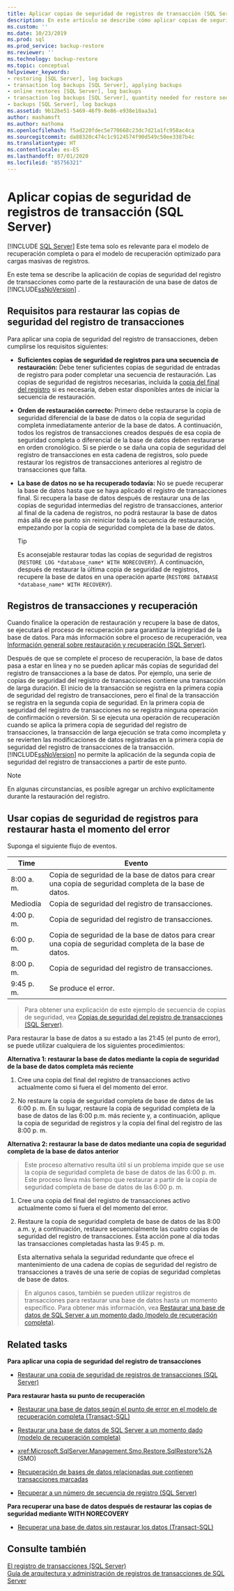 ```yaml
---
title: Aplicar copias de seguridad de registros de transacción (SQL Server) | Microsoft Docs
description: En este artículo se describe cómo aplicar copias de seguridad del registro de transacciones como parte de la restauración de una base de datos SQL Server en el modelo de recuperación completa o en el modelo de recuperación optimizado para cargas masivas de registros.
ms.custom: ''
ms.date: 10/23/2019
ms.prod: sql
ms.prod_service: backup-restore
ms.reviewer: ''
ms.technology: backup-restore
ms.topic: conceptual
helpviewer_keywords:
- restoring [SQL Server], log backups
- transaction log backups [SQL Server], applying backups
- online restores [SQL Server], log backups
- transaction log backups [SQL Server], quantity needed for restore sequence
- backups [SQL Server], log backups
ms.assetid: 9b12be51-5469-46f9-8e86-e938e10aa3a1
author: mashamsft
ms.author: mathoma
ms.openlocfilehash: f5ad220fdec5e770668c23dc7d21a1fc958ac4ca
ms.sourcegitcommit: da88320c474c1c9124574f90d549c50ee3387b4c
ms.translationtype: HT
ms.contentlocale: es-ES
ms.lasthandoff: 07/01/2020
ms.locfileid: "85756321"
---
```

# <a name="apply-transaction-log-backups-sql-server"></a>Aplicar copias de seguridad de registros de transacción (SQL Server)
 [!INCLUDE [SQL Server](../../includes/applies-to-version/sqlserver.md)]
  Este tema solo es relevante para el modelo de recuperación completa o para el modelo de recuperación optimizado para cargas masivas de registros.  
  
 En este tema se describe la aplicación de copias de seguridad del registro de transacciones como parte de la restauración de una base de datos de [!INCLUDE[ssNoVersion](../../includes/ssnoversion-md.md)] .  
 
##  <a name="requirements-for-restoring-transaction-log-backups"></a><a name="Requirements"></a> Requisitos para restaurar las copias de seguridad del registro de transacciones  
 Para aplicar una copia de seguridad del registro de transacciones, deben cumplirse los requisitos siguientes:  
  
-   **Suficientes copias de seguridad de registros para una secuencia de restauración:** Debe tener suficientes copias de seguridad de entradas de registro para poder completar una secuencia de restauración. Las copias de seguridad de registros necesarias, incluida la [copia del final del registro](../../relational-databases/backup-restore/tail-log-backups-sql-server.md) si es necesaria, deben estar disponibles antes de iniciar la secuencia de restauración.  
  
-   **Orden de restauración correcto:**  Primero debe restaurarse la copia de seguridad diferencial de la base de datos o la copia de seguridad completa inmediatamente anterior de la base de datos. A continuación, todos los registros de transacciones creados después de esa copia de seguridad completa o diferencial de la base de datos deben restaurarse en orden cronológico. Si se pierde o se daña una copia de seguridad del registro de transacciones en esta cadena de registros, solo puede restaurar los registros de transacciones anteriores al registro de transacciones que falta.  
  
-   **La base de datos no se ha recuperado todavía:**  No se puede recuperar la base de datos hasta que se haya aplicado el registro de transacciones final. Si recupera la base de datos después de restaurar una de las copias de seguridad intermedias del registro de transacciones, anterior al final de la cadena de registros, no podrá restaurar la base de datos más allá de ese punto sin reiniciar toda la secuencia de restauración, empezando por la copia de seguridad completa de la base de datos.  
  
    > [!TIP]
    > Es aconsejable restaurar todas las copias de seguridad de registros (`RESTORE LOG *database_name* WITH NORECOVERY`). A continuación, después de restaurar la última copia de seguridad de registros, recupere la base de datos en una operación aparte (`RESTORE DATABASE *database_name* WITH RECOVERY`).  
  
##  <a name="recovery-and-transaction-logs"></a><a name="RecoveryAndTlogs"></a> Registros de transacciones y recuperación  
 Cuando finalice la operación de restauración y recupere la base de datos, se ejecutará el proceso de recuperación para garantizar la integridad de la base de datos. Para más información sobre el proceso de recuperación, vea [Información general sobre restauración y recuperación (SQL Server)](../../relational-databases/backup-restore/restore-and-recovery-overview-sql-server.md#TlogAndRecovery).
 
 Después de que se complete el proceso de recuperación, la base de datos pasa a estar en línea y no se pueden aplicar más copias de seguridad del registro de transacciones a la base de datos. Por ejemplo, una serie de copias de seguridad del registro de transacciones contiene una transacción de larga duración. El inicio de la transacción se registra en la primera copia de seguridad del registro de transacciones, pero el final de la transacción se registra en la segunda copia de seguridad. En la primera copia de seguridad del registro de transacciones no se registra ninguna operación de confirmación o reversión. Si se ejecuta una operación de recuperación cuando se aplica la primera copia de seguridad del registro de transacciones, la transacción de larga ejecución se trata como incompleta y se revierten las modificaciones de datos registradas en la primera copia de seguridad del registro de transacciones de la transacción. [!INCLUDE[ssNoVersion](../../includes/ssnoversion-md.md)] no permite la aplicación de la segunda copia de seguridad del registro de transacciones a partir de este punto.  
  
> [!NOTE]
> En algunas circunstancias, es posible agregar un archivo explícitamente durante la restauración del registro.  
  
##  <a name="use-log-backups-to-restore-to-the-failure-point"></a><a name="PITrestore"></a> Usar copias de seguridad de registros para restaurar hasta el momento del error  
 Suponga el siguiente flujo de eventos.  
  
|Time|Evento|  
|----------|-----------|  
|8:00 a. m.|Copia de seguridad de la base de datos para crear una copia de seguridad completa de la base de datos.|  
|Mediodía|Copia de seguridad del registro de transacciones.|  
|4:00 p. m.|Copia de seguridad del registro de transacciones.|  
|6:00 p. m.|Copia de seguridad de la base de datos para crear una copia de seguridad completa de la base de datos.|  
|8:00 p. m.|Copia de seguridad del registro de transacciones.|  
|9:45 p. m.|Se produce el error.|  
  
> Para obtener una explicación de este ejemplo de secuencia de copias de seguridad, vea [Copias de seguridad del registro de transacciones &#40;SQL Server&#41;](../../relational-databases/backup-restore/transaction-log-backups-sql-server.md).  
  
 Para restaurar la base de datos a su estado a las 21:45 (el punto de error), se puede utilizar cualquiera de los siguientes procedimientos:  

 **Alternativa 1: restaurar la base de datos mediante la copia de seguridad de la base de datos completa más reciente**  
  
1.  Cree una copia del final del registro de transacciones activo actualmente como si fuera el del momento del error.  
  
2.  No restaure la copia de seguridad completa de base de datos de las 6:00 p. m. En su lugar, restaure la copia de seguridad completa de la base de datos de las 6:00 p.m. más reciente y, a continuación, aplique la copia de seguridad de registros y la copia del final del registro de las 8:00 p. m.  
  
 **Alternativa 2: restaurar la base de datos mediante una copia de seguridad completa de la base de datos anterior**  
  
> Este proceso alternativo resulta útil si un problema impide que se use la copia de seguridad completa de base de datos de las 6:00 p. m. Este proceso lleva más tiempo que restaurar a partir de la copia de seguridad completa de base de datos de las 6:00 p. m.  
  
1.  Cree una copia del final del registro de transacciones activo actualmente como si fuera el del momento del error.  
  
2.  Restaure la copia de seguridad completa de base de datos de las 8:00 a.m. y, a continuación, restaure secuencialmente las cuatro copias de seguridad del registro de transacciones. Esta acción pone al día todas las transacciones completadas hasta las 9:45 p. m.  
  
     Esta alternativa señala la seguridad redundante que ofrece el mantenimiento de una cadena de copias de seguridad del registro de transacciones a través de una serie de copias de seguridad completas de base de datos.  
  
> En algunos casos, también se pueden utilizar registros de transacciones para restaurar una base de datos hasta un momento específico. Para obtener más información, vea [Restaurar una base de datos de SQL Server a un momento dado &#40;modelo de recuperación completa&#41;](../../relational-databases/backup-restore/restore-a-sql-server-database-to-a-point-in-time-full-recovery-model.md).  
  
##  <a name="related-tasks"></a><a name="RelatedTasks"></a> Related tasks  
 **Para aplicar una copia de seguridad del registro de transacciones**  
  
-   [Restaurar una copia de seguridad de registros de transacciones &#40;SQL Server&#41;](../../relational-databases/backup-restore/restore-a-transaction-log-backup-sql-server.md)  
  
 **Para restaurar hasta su punto de recuperación**  
  
-   [Restaurar una base de datos según el punto de error en el modelo de recuperación completa &#40;Transact-SQL&#41;](../../relational-databases/backup-restore/restore-database-to-point-of-failure-full-recovery.md)  
  
-   [Restaurar una base de datos de SQL Server a un momento dado &#40;modelo de recuperación completa&#41;](../../relational-databases/backup-restore/restore-a-sql-server-database-to-a-point-in-time-full-recovery-model.md)  
  
-   <xref:Microsoft.SqlServer.Management.Smo.Restore.SqlRestore%2A> (SMO)  
  
-   [Recuperación de bases de datos relacionadas que contienen transacciones marcadas](../../relational-databases/backup-restore/recovery-of-related-databases-that-contain-marked-transaction.md)  
  
-   [Recuperar a un número de secuencia de registro &#40;SQL Server&#41;](../../relational-databases/backup-restore/recover-to-a-log-sequence-number-sql-server.md)  
  
 **Para recuperar una base de datos después de restaurar las copias de seguridad mediante WITH NORECOVERY**  
  
-   [Recuperar una base de datos sin restaurar los datos &#40;Transact-SQL&#41;](../../relational-databases/backup-restore/recover-a-database-without-restoring-data-transact-sql.md)  
  
## <a name="see-also"></a>Consulte también  
 [El registro de transacciones &#40;SQL Server&#41;](../../relational-databases/logs/the-transaction-log-sql-server.md)     
 [Guía de arquitectura y administración de registros de transacciones de SQL Server](../../relational-databases/sql-server-transaction-log-architecture-and-management-guide.md)      
  
